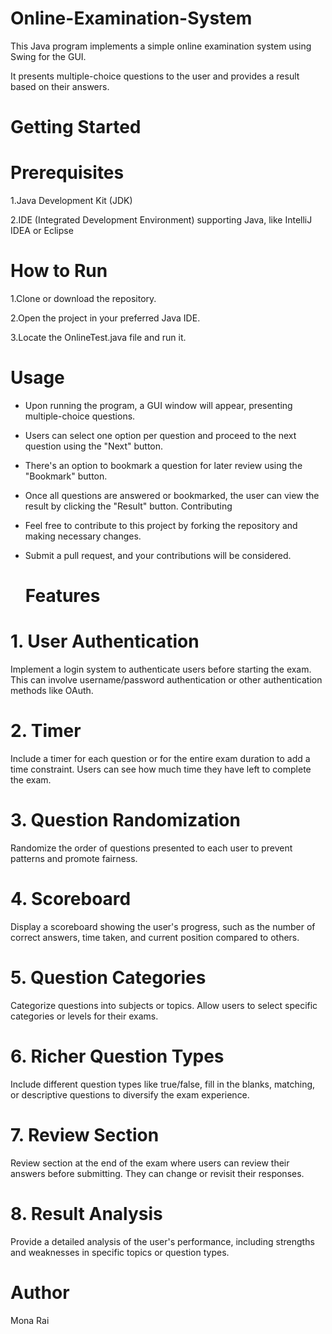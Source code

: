# Online-Examination-System
This Java program implements a simple online examination system using Swing for the GUI.

It presents multiple-choice questions to the user and provides a result based on their answers.

# Getting Started

# Prerequisites

1.Java Development Kit (JDK)

2.IDE (Integrated Development Environment) supporting Java, like IntelliJ IDEA or Eclipse

# How to Run

1.Clone or download the repository.

2.Open the project in your preferred Java IDE.

3.Locate the OnlineTest.java file and run it.

# Usage

- Upon running the program, a GUI window will appear, presenting multiple-choice questions.
- Users can select one option per question and proceed to the next question using the "Next" button.
- There's an option to bookmark a question for later review using the "Bookmark" button.
- Once all questions are answered or bookmarked, the user can view the result by clicking the "Result" button.
 Contributing
- Feel free to contribute to this project by forking the repository and making necessary changes.
- Submit a pull request, and your contributions will be considered.

  # Features

# 1. User Authentication
 Implement a login system to authenticate users before starting the exam. This can involve username/password authentication or other authentication methods like OAuth.

# 2. Timer
Include a timer for each question or for the entire exam duration to add a time constraint. Users can see how much time they have left to complete the exam.

# 3. Question Randomization
Randomize the order of questions presented to each user to prevent patterns and promote fairness.

# 4. Scoreboard
Display a scoreboard showing the user's progress, such as the number of correct answers, time taken, and current position compared to others.

# 5. Question Categories
Categorize questions into subjects or topics. Allow users to select specific categories or levels for their exams.

# 6. Richer Question Types
Include different question types like true/false, fill in the blanks, matching, or descriptive questions to diversify the exam experience.

# 7. Review Section
 Review section at the end of the exam where users can review their answers before submitting. They can change or revisit their responses.

# 8. Result Analysis
Provide a detailed analysis of the user's performance, including strengths and weaknesses in specific topics or question types.

# Author

 Mona Rai
 




